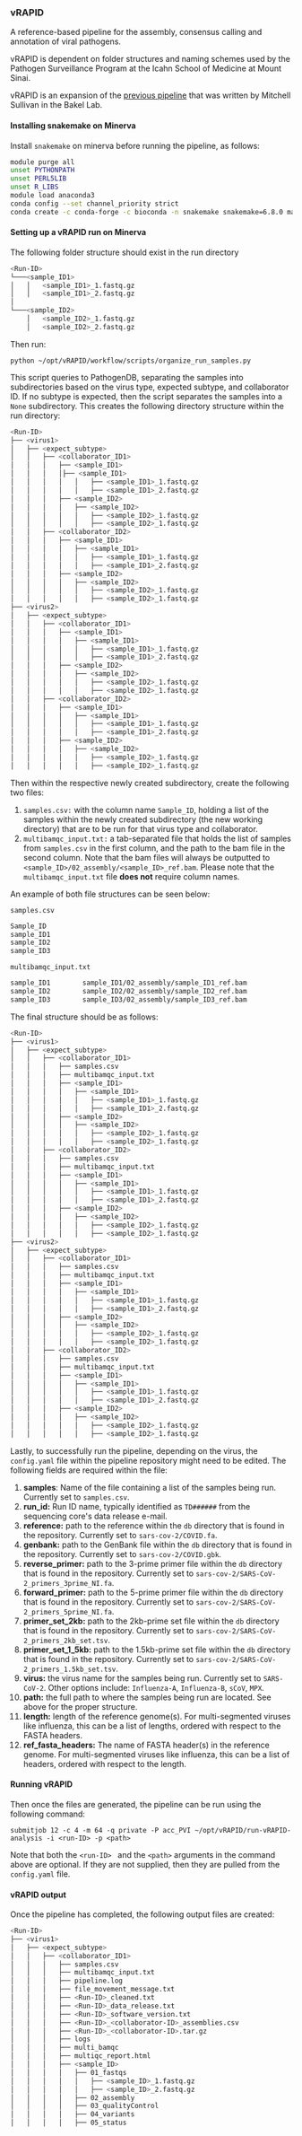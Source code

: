 ### vRAPID

A reference-based pipeline for the assembly, consensus calling and annotation of viral pathogens.

vRAPID is dependent on folder structures and naming schemes used by the Pathogen Surveillance Program at the Icahn School of Medicine at Mount Sinai.

vRAPID is an expansion of the [previous pipeline](https://github.com/mjsull/COVID_pipe) that was written by Mitchell Sullivan in the Bakel Lab. 

#### Installing snakemake on Minerva

Install `snakemake` on minerva before running the pipeline, as follows:

```bash
module purge all
unset PYTHONPATH
unset PERL5LIB
unset R_LIBS
module load anaconda3
conda config --set channel_priority strict
conda create -c conda-forge -c bioconda -n snakemake snakemake=6.8.0 mamba=0.24 tabulate=0.8
```

#### Setting up a vRAPID run on Minerva

The following folder structure should exist in the run directory

```bash
<Run-ID>
└───<sample_ID1>
│   │   <sample_ID1>_1.fastq.gz
│   │   <sample_ID1>_2.fastq.gz
│
└───<sample_ID2>
    │   <sample_ID2>_1.fastq.gz
    │   <sample_ID2>_2.fastq.gz
```

Then run:

`python ~/opt/vRAPID/workflow/scripts/organize_run_samples.py`

This script queries to PathogenDB, separating the samples into subdirectories based on the virus type, expected subtype, and collaborator ID. If no subtype is expected, then the script separates the samples into a `None` subdirectory. This creates the following directory structure within the run directory:

```bash
<Run-ID>
├── <virus1>
│   ├── <expect_subtype>
│   │   ├── <collaborator_ID1>
│   │	│	├── <sample_ID1>
│   │	│	│├── <sample_ID1>
│   │	│	│   │	├── <sample_ID1>_1.fastq.gz
│   │	│	│   │	├── <sample_ID1>_2.fastq.gz
│   │	│	├── <sample_ID2>
│   │	│	│	├── <sample_ID2>
│   │	│	│   │	├── <sample_ID2>_1.fastq.gz
│   │	│	│   │	├── <sample_ID2>_1.fastq.gz
│   │   ├── <collaborator_ID2>
│   │	│	├── <sample_ID1>
│   │	│	│	├── <sample_ID1>
│   │	│	│   │	├── <sample_ID1>_1.fastq.gz
│   │	│	│   │	├── <sample_ID1>_2.fastq.gz
│   │	│	├── <sample_ID2>
│   │	│	│	├── <sample_ID2>
│   │	│	│   │	├── <sample_ID2>_1.fastq.gz
│   │	│	│   │	├── <sample_ID2>_1.fastq.gz
├── <virus2>
│   ├── <expect_subtype>
│   │   ├── <collaborator_ID1>
│   │	│	├── <sample_ID1>
│   │	│	│	├── <sample_ID1>
│   │	│	│   │	├── <sample_ID1>_1.fastq.gz
│   │	│	│   │	├── <sample_ID1>_2.fastq.gz
│   │	│	├── <sample_ID2>
│   │	│	│	├── <sample_ID2>
│   │	│	│   │	├── <sample_ID2>_1.fastq.gz
│   │	│	│   │	├── <sample_ID2>_1.fastq.gz
│   │   ├── <collaborator_ID2>
│   │	│	├── <sample_ID1>
│   │	│	│	├── <sample_ID1>
│   │	│	│   │	├── <sample_ID1>_1.fastq.gz
│   │	│	│   │	├── <sample_ID1>_2.fastq.gz
│   │	│	├── <sample_ID2>
│   │	│	│	├── <sample_ID2>
│   │	│	│   │	├── <sample_ID2>_1.fastq.gz
│   │	│	│   │	├── <sample_ID2>_1.fastq.gz

```

Then within the respective newly created subdirectory, create the following two files:

1. `samples.csv:` with the column name `Sample_ID`, holding a list of the samples within the newly created subdirectory (the new working directory) that are to be run for that virus type and collaborator.
2. `multibamqc_input.txt:` a tab-separated file that holds the list of samples from `samples.csv` in the first column, and the path to the bam file in the second column. Note that the bam files will always be outputted to `<sample_ID>/02_assembly/<sample_ID>_ref.bam`. Please note that the `multibamqc_input.txt` file **does not** require column names.

An example of both file structures can be seen below:

`samples.csv`

```bash
Sample_ID
sample_ID1
sample_ID2
sample_ID3
```

`multibamqc_input.txt`

```bash
sample_ID1        sample_ID1/02_assembly/sample_ID1_ref.bam
sample_ID2        sample_ID2/02_assembly/sample_ID2_ref.bam
sample_ID3        sample_ID3/02_assembly/sample_ID3_ref.bam
```

The final structure should be as follows:

```bash
<Run-ID>
├── <virus1>
│   ├── <expect_subtype>
│   │   ├── <collaborator_ID1>
│   │	│	├── samples.csv
│   │	│	├── multibamqc_input.txt
│   │	│	├── <sample_ID1>
│   │	│	│	├── <sample_ID1>
│   │	│	│   │	├── <sample_ID1>_1.fastq.gz
│   │	│	│   │	├── <sample_ID1>_2.fastq.gz
│   │	│	├── <sample_ID2>
│   │	│	│	├── <sample_ID2>
│   │	│	│   │	├── <sample_ID2>_1.fastq.gz
│   │	│	│   │	├── <sample_ID2>_1.fastq.gz
│   │   ├── <collaborator_ID2>
│   │	│	├── samples.csv
│   │	│	├── multibamqc_input.txt
│   │	│	├── <sample_ID1>
│   │	│	│	├── <sample_ID1>
│   │	│	│   │	├── <sample_ID1>_1.fastq.gz
│   │	│	│   │	├── <sample_ID1>_2.fastq.gz
│   │	│	├── <sample_ID2>
│   │	│	│	├── <sample_ID2>
│   │	│	│   │	├── <sample_ID2>_1.fastq.gz
│   │	│	│   │	├── <sample_ID2>_1.fastq.gz
├── <virus2>
│   ├── <expect_subtype>
│   │   ├── <collaborator_ID1>
│   │	│	├── samples.csv
│   │	│	├── multibamqc_input.txt
│   │	│	├── <sample_ID1>
│   │	│	│	├── <sample_ID1>
│   │	│	│   │	├── <sample_ID1>_1.fastq.gz
│   │	│	│   │	├── <sample_ID1>_2.fastq.gz
│   │	│	├── <sample_ID2>
│   │	│	│	├── <sample_ID2>
│   │	│	│   │	├── <sample_ID2>_1.fastq.gz
│   │	│	│   │	├── <sample_ID2>_1.fastq.gz
│   │   ├── <collaborator_ID2>
│   │	│	├── samples.csv
│   │	│	├── multibamqc_input.txt
│   │	│	├── <sample_ID1>
│   │	│	│	├── <sample_ID1>
│   │	│	│   │	├── <sample_ID1>_1.fastq.gz
│   │	│	│   │	├── <sample_ID1>_2.fastq.gz
│   │	│	├── <sample_ID2>
│   │	│	│	├── <sample_ID2>
│   │	│	│   │	├── <sample_ID2>_1.fastq.gz
│   │	│	│   │	├── <sample_ID2>_1.fastq.gz
```

Lastly, to successfully run the pipeline, depending on the virus, the `config.yaml` file within the pipeline repository might need to be edited. The following fields are required within the file:

1. **samples**: Name of the file containing a list of the samples being run. Currently set to `samples.csv`.
2. **run_id:** Run ID name, typically identified as `TD######` from the sequencing core's data release e-mail.
3. **reference:** path to the reference within the `db` directory that is found in the repository. Currently set to `sars-cov-2/COVID.fa`.
4. **genbank:** path to the GenBank file within the `db` directory that is found in the repository. Currently set to `sars-cov-2/COVID.gbk`.
5. **reverse_primer:** path to the 3-prime primer file within the `db` directory that is found in the repository. Currently set to `sars-cov-2/SARS-CoV-2_primers_3prime_NI.fa`.
6. **forward_primer:** path to the 5-prime primer file within the `db` directory that is found in the repository. Currently set to `sars-cov-2/SARS-CoV-2_primers_5prime_NI.fa`.
7. **primer_set_2kb:**  path to the 2kb-prime set file within the `db` directory that is found in the repository. Currently set to `sars-cov-2/SARS-CoV-2_primers_2kb_set.tsv`.
8. **primer_set_1_5kb:**  path to the 1.5kb-prime set file within the `db` directory that is found in the repository. Currently set to `sars-cov-2/SARS-CoV-2_primers_1.5kb_set.tsv`.
9. **virus:** the virus name for the samples being run. Currently set to `SARS-CoV-2`. Other options include: `Influenza-A`, `Influenza-B`, `sCoV`, `MPX`.
10. **path:** the full path to where the samples being run are located. See above for the proper structure.
11. **length:** length of the reference genome(s). For multi-segmented viruses like influenza, this can be a list of lengths, ordered with respect to the FASTA headers.
12. **ref_fasta_headers:** The name of FASTA header(s) in the reference genome. For multi-segmented viruses like influenza, this can be a list of headers, ordered with respect to the length.

#### Running vRAPID

Then once the files are generated, the pipeline can be run using the following command:

`submitjob 12 -c 4 -m 64 -q private -P acc_PVI ~/opt/vRAPID/run-vRAPID-analysis -i <run-ID> -p <path>`

Note that both the `<run-ID> ` and the `<path>` arguments in the command above are optional. If they are not supplied, then they are pulled from the `config.yaml` file.

#### vRAPID output

Once the pipeline has completed, the following output files are created:

```bash
<Run-ID>
├── <virus1>
│   ├── <expect_subtype>
│   │   ├── <collaborator_ID1>
│   │	│	├── samples.csv
│   │	│	├── multibamqc_input.txt
│   │	│	├── pipeline.log
│   │	│	├── file_movement_message.txt
│   │	│	├── <Run-ID>_cleaned.txt
│   │	│	├── <Run-ID>_data_release.txt
│   │	│	├── <Run-ID>_software_version.txt
│   │	│	├── <Run-ID>_<collaborator-ID>_assemblies.csv
│   │	│	├── <Run-ID>_<collaborator-ID>.tar.gz
│   │	│	├── logs
│   │	│	├── multi_bamqc
│   │	│	├── multiqc_report.html
│   │	│	├── <sample_ID>
│   │	│	│	├── 01_fastqs
│   │	│	│	│	├── <sample_ID>_1.fastq.gz
│   │	│	│	│	├── <sample_ID>_2.fastq.gz
│   │	│	│	├── 02_assembly
│   │	│	│	├── 03_qualityControl
│   │	│	│	├── 04_variants
│   │	│	│	├── 05_status
```

